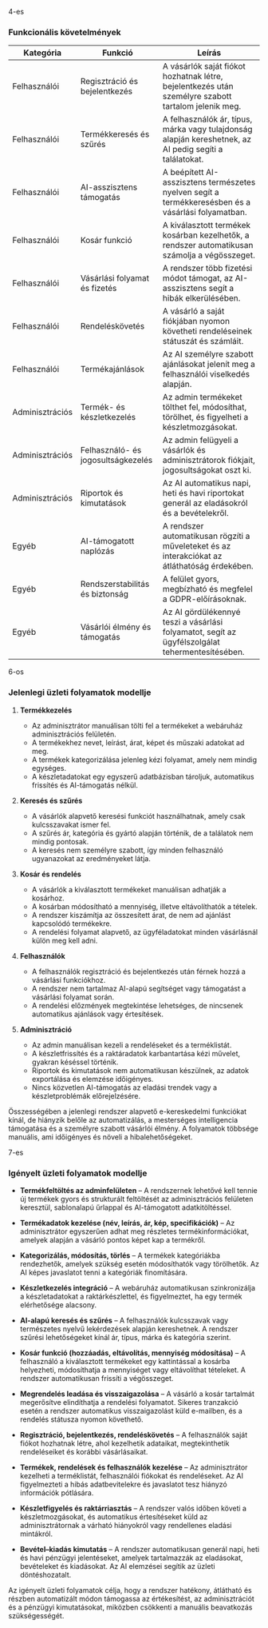








4-es
### Funkcionális követelmények

| Kategória       | Funkció                            | Leírás                                                                                                  |
|-----------------|------------------------------------|---------------------------------------------------------------------------------------------------------|
| Felhasználói    | Regisztráció és bejelentkezés      | A vásárlók saját fiókot hozhatnak létre, bejelentkezés után személyre szabott tartalom jelenik meg.     |
| Felhasználói    | Termékkeresés és szűrés            | A felhasználók ár, típus, márka vagy tulajdonság alapján kereshetnek, az AI pedig segíti a találatokat. |
| Felhasználói    | AI-asszisztens támogatás           | A beépített AI-asszisztens természetes nyelven segít a termékkeresésben és a vásárlási folyamatban.     |
| Felhasználói    | Kosár funkció                      | A kiválasztott termékek kosárban kezelhetők, a rendszer automatikusan számolja a végösszeget.           |
| Felhasználói    | Vásárlási folyamat és fizetés      | A rendszer több fizetési módot támogat, az AI-asszisztens segít a hibák elkerülésében.                  |
| Felhasználói    | Rendeléskövetés                    | A vásárló a saját fiókjában nyomon követheti rendeléseinek státuszát és számláit.                       |
| Felhasználói    | Termékajánlások                    | Az AI személyre szabott ajánlásokat jelenít meg a felhasználói viselkedés alapján.                      |
| Adminisztrációs | Termék- és készletkezelés          | Az admin termékeket tölthet fel, módosíthat, törölhet, és figyelheti a készletmozgásokat.               |
| Adminisztrációs | Felhasználó- és jogosultságkezelés | Az admin felügyeli a vásárlók és adminisztrátorok fiókjait, jogosultságokat oszt ki.                    |
| Adminisztrációs | Riportok és kimutatások            | Az AI automatikus napi, heti és havi riportokat generál az eladásokról és a bevételekről.               |
| Egyéb           | AI-támogatott naplózás             | A rendszer automatikusan rögzíti a műveleteket és az interakciókat az átláthatóság érdekében.           |
| Egyéb           | Rendszerstabilitás és biztonság    | A felület gyors, megbízható és megfelel a GDPR-előírásoknak.                                            |
| Egyéb           | Vásárlói élmény és támogatás       | Az AI gördülékennyé teszi a vásárlási folyamatot, segít az ügyfélszolgálat tehermentesítésében.         |

6-os
### Jelenlegi üzleti folyamatok modellje

1. **Termékkezelés**
    - Az adminisztrátor manuálisan tölti fel a termékeket a webáruház adminisztrációs felületén.
    - A termékekhez nevet, leírást, árat, képet és műszaki adatokat ad meg.
    - A termékek kategorizálása jelenleg kézi folyamat, amely nem mindig egységes.
    - A készletadatokat egy egyszerű adatbázisban tároljuk, automatikus frissítés és AI-támogatás nélkül.

2. **Keresés és szűrés**
    - A vásárlók alapvető keresési funkciót használhatnak, amely csak kulcsszavakat ismer fel.
    - A szűrés ár, kategória és gyártó alapján történik, de a találatok nem mindig pontosak.
    - A keresés nem személyre szabott, így minden felhasználó ugyanazokat az eredményeket látja.

3. **Kosár és rendelés**
    - A vásárlók a kiválasztott termékeket manuálisan adhatják a kosárhoz.
    - A kosárban módosítható a mennyiség, illetve eltávolíthatók a tételek.
    - A rendszer kiszámítja az összesített árat, de nem ad ajánlást kapcsolódó termékekre.
    - A rendelési folyamat alapvető, az ügyféladatokat minden vásárlásnál külön meg kell adni.

4. **Felhasználók**
    - A felhasználók regisztráció és bejelentkezés után férnek hozzá a vásárlási funkciókhoz.
    - A rendszer nem tartalmaz AI-alapú segítséget vagy támogatást a vásárlási folyamat során.
    - A rendelési előzmények megtekintése lehetséges, de nincsenek automatikus ajánlások vagy értesítések.

5. **Adminisztráció**
    - Az admin manuálisan kezeli a rendeléseket és a terméklistát.
    - A készletfrissítés és a raktáradatok karbantartása kézi művelet, gyakran késéssel történik.
    - Riportok és kimutatások nem automatikusan készülnek, az adatok exportálása és elemzése időigényes.
    - Nincs közvetlen AI-támogatás az eladási trendek vagy a készletproblémák előrejelzésére.

Összességében a jelenlegi rendszer alapvető e-kereskedelmi funkciókat kínál, de hiányzik belőle az automatizálás, 
a mesterséges intelligencia támogatása és a személyre szabott vásárlói élmény. A folyamatok többsége manuális, 
ami időigényes és növeli a hibalehetőségeket.


7-es
### Igényelt üzleti folyamatok modellje

- **Termékfeltöltés az adminfelületen** –
A rendszernek lehetővé kell tennie új termékek gyors és strukturált feltöltését az adminisztrációs felületen keresztül,
sablonalapú űrlappal és AI-támogatott adatkitöltéssel.

- **Termékadatok kezelése (név, leírás, ár, kép, specifikációk)** – 
Az adminisztrátor egyszerűen adhat meg részletes termékinformációkat, amelyek alapján a vásárló pontos képet kap a termékről.

- **Kategorizálás, módosítás, törlés** –
A termékek kategóriákba rendezhetők, amelyek szükség esetén módosíthatók vagy törölhetők. Az AI képes javaslatot tenni a 
kategóriák finomítására.

- **Készletkezelés integráció** –
A webáruház automatikusan szinkronizálja a készletadatokat a raktárkészlettel, és figyelmeztet, ha egy termék elérhetősége 
alacsony.

- **AI-alapú keresés és szűrés** –
A felhasználók kulcsszavak vagy természetes nyelvű lekérdezések alapján kereshetnek. A rendszer szűrési lehetőségeket kínál ár, 
típus, márka és kategória szerint.

- **Kosár funkció (hozzáadás, eltávolítás, mennyiség módosítása)** – A felhasználó a kiválasztott termékeket egy 
kattintással a kosárba helyezheti, módosíthatja a mennyiséget vagy eltávolíthat tételeket. A rendszer automatikusan 
frissíti a végösszeget.

- **Megrendelés leadása és visszaigazolása** – 
A vásárló a kosár tartalmát megerősítve elindíthatja a rendelési folyamatot. Sikeres tranzakció esetén a 
rendszer automatikus visszaigazolást küld e-mailben, és a rendelés státusza nyomon követhető.

- **Regisztráció, bejelentkezés, rendeléskövetés** –
A felhasználók saját fiókot hozhatnak létre, ahol kezelhetik adataikat, megtekinthetik rendeléseiket és korábbi vásárlásaikat.

- **Termékek, rendelések és felhasználók kezelése** –
Az adminisztrátor kezelheti a terméklistát, felhasználói fiókokat és rendeléseket. Az AI figyelmezteti a hibás 
adatbevitelekre és javaslatot tesz hiányzó információk pótlására.

- **Készletfigyelés és raktárriasztás** – 
A rendszer valós időben követi a készletmozgásokat, és automatikus értesítéseket küld az adminisztrátornak a 
várható hiányokról vagy rendellenes eladási mintákról.

- **Bevétel–kiadás kimutatás** – 
A rendszer automatikusan generál napi, heti és havi pénzügyi jelentéseket,
 amelyek tartalmazzák az eladásokat, bevételeket és kiadásokat. Az AI elemzései segítik az üzleti döntéshozatalt.

Az igényelt üzleti folyamatok célja, hogy a rendszer hatékony, átlátható és részben automatizált módon 
támogassa az értékesítést, az adminisztrációt és a pénzügyi kimutatásokat, miközben csökkenti a manuális 
beavatkozás szükségességét.